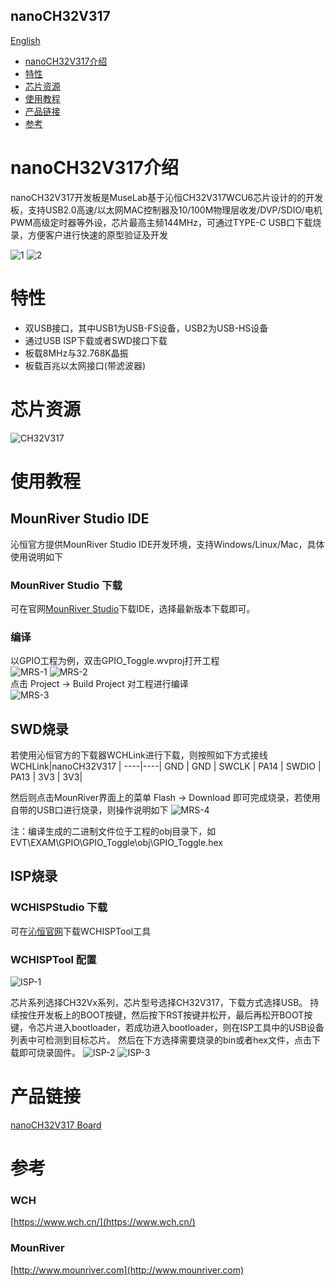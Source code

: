 nanoCH32V317
-----------
[English](./README.md)

* [nanoCH32V317介绍](#nanoCH32V317介绍) 
* [特性](#特性)
* [芯片资源](#芯片资源)
* [使用教程](#使用教程)
* [产品链接](#产品链接)
* [参考](#参考)


# nanoCH32V317介绍
nanoCH32V317开发板是MuseLab基于沁恒CH32V317WCU6芯片设计的的开发板，支持USB2.0高速/以太网MAC控制器及10/100M物理层收发/DVP/SDIO/电机PWM高级定时器等外设，芯片最高主频144MHz，可通过TYPE-C USB口下载烧录，方便客户进行快速的原型验证及开发  

![1](https://github.com/wuxx/nanoCH32V317/blob/main/doc/CH32V317-1.jpg)
![2](https://github.com/wuxx/nanoCH32V317/blob/main/doc/CH32V317-2.jpg)


# 特性
- 双USB接口，其中USB1为USB-FS设备，USB2为USB-HS设备
- 通过USB ISP下载或者SWD接口下载
- 板载8MHz与32.768K晶振
- 板载百兆以太网接口(带滤波器)

# 芯片资源
![CH32V317](https://github.com/wuxx/nanoCH32V317/blob/main/doc/CH32V317.png)

# 使用教程
## MounRiver Studio IDE
沁恒官方提供MounRiver Studio IDE开发环境，支持Windows/Linux/Mac，具体使用说明如下
 
### MounRiver Studio 下载
可在官网[MounRiver Studio](http://www.mounriver.com)下载IDE，选择最新版本下载即可。

### 编译
以GPIO工程为例，双击GPIO_Toggle.wvproj打开工程  
![MRS-1](https://github.com/wuxx/nanoCH32V317/blob/main/doc/MounRiver-1.png)
![MRS-2](https://github.com/wuxx/nanoCH32V317/blob/main/doc/MounRiver-2.png)  
点击 Project -> Build Project 对工程进行编译  
![MRS-3](https://github.com/wuxx/nanoCH32V317/blob/main/doc/MounRiver-3.png)


## SWD烧录
若使用沁恒官方的下载器WCHLink进行下载，则按照如下方式接线
WCHLink|nanoCH32V317 |
----|----|
GND |  GND |
SWCLK | PA14 |
SWDIO | PA13 |
3V3 | 3V3|

然后则点击MounRiver界面上的菜单 Flash -> Download 即可完成烧录，若使用自带的USB口进行烧录，则操作说明如下
![MRS-4](https://github.com/wuxx/nanoCH32V317/blob/main/doc/MounRiver-4.png)

注：编译生成的二进制文件位于工程的obj目录下，如EVT\EXAM\GPIO\GPIO_Toggle\obj\GPIO_Toggle.hex

## ISP烧录
### WCHISPStudio 下载
可在[沁恒官网](https://www.wch.cn/downloads/WCHISPTool_Setup_exe.html)下载WCHISPTool工具

### WCHISPTool 配置
![ISP-1](https://github.com/wuxx/nanoCH32V317/blob/main/doc/WCHISPStudio-CN-1.png)

芯片系列选择CH32Vx系列，芯片型号选择CH32V317，下载方式选择USB。
持续按住开发板上的BOOT按键，然后按下RST按键并松开，最后再松开BOOT按键，令芯片进入bootloader，若成功进入bootloader，则在ISP工具中的USB设备列表中可检测到目标芯片。
然后在下方选择需要烧录的bin或者hex文件，点击下载即可烧录固件。
![ISP-2](https://github.com/wuxx/nanoCH32V317/blob/main/doc/WCHISPStudio-CN-2.png)
![ISP-3](https://github.com/wuxx/nanoCH32V317/blob/main/doc/WCHISPStudio-CN-3.png)

# 产品链接
[nanoCH32V317 Board](https://item.taobao.com/item.htm?abbucket=9&id=972476111665)

# 参考
### WCH
[https://www.wch.cn/](https://www.wch.cn/)
### MounRiver
[http://www.mounriver.com](http://www.mounriver.com)
